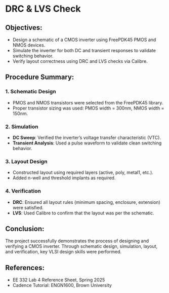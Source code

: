 # DRC & LVS Check

## **Objectives:**

- Design a schematic of a CMOS inverter using FreePDK45 PMOS and NMOS devices.  
- Simulate the inverter for both DC and transient responses to validate switching behavior.  
- Verify layout correctness using DRC and LVS checks via Calibre.  

## **Procedure Summary:**

### 1. Schematic Design  
- PMOS and NMOS transistors were selected from the FreePDK45 library.  
- Proper transistor sizing was used: PMOS width = 300nm, NMOS width = 150nm.  

### 2. Simulation  
- **DC Sweep**: Verified the inverter’s voltage transfer characteristic (VTC).  
- **Transient Analysis**: Used a pulse waveform to validate clean switching behavior.  

### 3. Layout Design  
- Constructed layout using required layers (active, poly, metal1, etc.).  
- Added n-well and threshold implants as required.  

### 4. Verification  
- **DRC**: Ensured all layout rules (minimum spacing, enclosure, extension) were satisfied.  
- **LVS**: Used Calibre to confirm that the layout was per the schematic.  

## **Conclusion:**

The project successfully demonstrates the process of designing and verifying a CMOS inverter. Through schematic design, simulation, layout, and verification, key VLSI design skills were performed.

## **References:**

- EE 332 Lab 4 Reference Sheet, Spring 2025  
- Cadence Tutorial: ENGN1600, Brown University  
